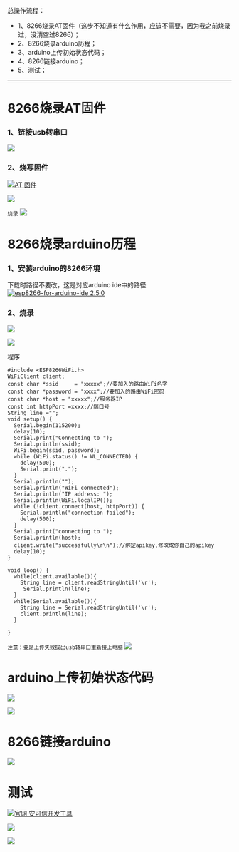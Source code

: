 总操作流程：
- 1、8266烧录AT固件（这步不知道有什么作用，应该不需要，因为我之前烧录过，没清空过8266）；
- 2、8266烧录arduino历程；
- 3、arduino上传初始状态代码；
- 4、8266链接arduino；
- 5、测试；

***

# 8266烧录AT固件
### 1、链接usb转串口
![](image/1-1.png)

### 2、烧写固件
[![](https://img.shields.io/badge/AT-固件-red.svg "AT 固件")](http://wiki.ai-thinker.com/esp8266/sdk)


![](image/1-2.png)

`
烧录
`
![](image/1-3.png)

# 8266烧录arduino历程
### 1、安装arduino的8266环境
下载时路径不要改，这是对应arduino ide中的路径
[![](https://img.shields.io/badge/esp8266--for--arduino--ide-2.5.0-green.svg "esp8266-for-arduino-ide 2.5.0")](https://pan.baidu.com/s/1BtBVqKXy45XoW6loNiBxgw)

### 2、烧录
![](image/1-1.png)

![](image/1-4.png)

程序
```
#include <ESP8266WiFi.h>
WiFiClient client;
const char *ssid     = "xxxxx";//要加入的路由WiFi名字
const char *password = "xxxx";//要加入的路由WiFi密码
const char *host = "xxxxx";//服务器IP
const int httpPort =xxxx;//端口号
String line ="";
void setup() {
  Serial.begin(115200);
  delay(10);
  Serial.print("Connecting to ");
  Serial.println(ssid);
  WiFi.begin(ssid, password);
  while (WiFi.status() != WL_CONNECTED) {
    delay(500);
    Serial.print(".");
  }
  Serial.println("");
  Serial.println("WiFi connected");
  Serial.println("IP address: ");
  Serial.println(WiFi.localIP());
  while (!client.connect(host, httpPort)) {
    Serial.println("connection failed");
    delay(500);
  }
  Serial.print("connecting to ");
  Serial.println(host);
  client.write("successfully\r\n");//绑定apikey,修改成你自己的apikey
  delay(10);
}

void loop() {
  while(client.available()){
    String line = client.readStringUntil('\r');
     Serial.println(line);
  }
  while(Serial.available()){
    String line = Serial.readStringUntil('\r');
    client.println(line);
  }

}
```
`
注意：要是上传失败拔出usb转串口重新接上电脑
`
![](image/1-5.png)

# arduino上传初始状态代码
![](image/1-6.png)

![](image/1-7.png)

# 8266链接arduino
![](image/1-8.png)

# 测试
[![](https://img.shields.io/badge/官网-安可信开发工具-red.svg "官网 安可信开发工具")](http://wiki.ai-thinker.com/tools)

![](image/1-10.png)

![](image/1-9.gif)
